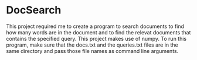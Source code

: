 # DocSearch
This project required me to create a program to search documents to find how many words are in the document and to find the relevat documents that contains the specified query. This project makes use of numpy.
To run this program, make sure that the docs.txt and the queries.txt files are in the same directory and pass those file names as command line arguments.
